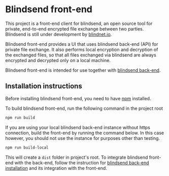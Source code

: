 # Blindsend front-end

This project is a front-end client for blindsend, an open source tool for private, end-to-end encrypted file exchange between two parties. Blindsend is still under development by [blindnet.io](https://blindnet.io/).

Blindsend front-end provides a UI that uses blindsend back-end (API) for private file exchange. It also performs local encryption and decryption of the exchanged files, so that all files exchanged via blindsend are always encrypted and decrypted only on a local machine.

Blindsend front-end is intended for use together with [blindsend back-end](https://github.com/blindnet-io/blindsend-be).

## Installation instructions

Before installing blindsend front-end, you need to have [npm](https://www.npmjs.com/get-npm) installed.

To build blindsend front-end, run the following command in the project root
```bash
npm run build
```

If you are using your local blindsend back-end instance without https connection, build the front-end by running the command below. In this case however, you should not use the instance for purposes other than testing. 
```bash
npm run build-local
```

This will create a `dist` folder in project's root. To integrate blindsend front-end with the back-end, follow the instruction for [blindsend back-end installation](https://github.com/blindnet-io/blindsend-be) and its integration with the front-end.

